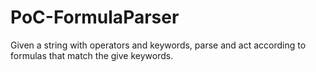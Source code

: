 # PoC-FormulaParser
Given a string with operators and keywords, parse and act according to formulas that match the give keywords.
